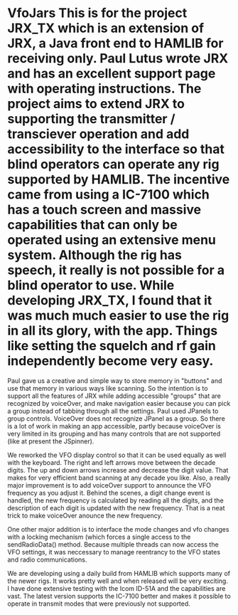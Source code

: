 # VfoJars   This is for the project JRX_TX which is an extension of JRX, a Java front end to HAMLIB for receiving only.   Paul Lutus wrote JRX and has an excellent support page with operating instructions.  The project aims to extend JRX to supporting the transmitter / transciever operation and add accessibility to the interface so that blind operators can operate any rig supported by HAMLIB.   The incentive came from using a IC-7100 which has a touch screen and massive capabilities that can only be operated using an extensive menu system.  Although the rig has speech, it really is not possible for a blind operator to use.  While developing JRX_TX, I found that it was much much easier to use the rig in all its glory, with the app.  Things like setting the squelch and rf gain independently become very easy.

Paul gave us a creative and simple way to store memory in "buttons" and use that memory in various ways like scanning.  So the intention is to support all the features of JRX while adding accessible "groups" that are recognized by voiceOver, and make navigation easier because you can pick a group instead of tabbing through all the settings.  Paul used JPanels to group controls.  VoiceOver does not recognize JPanel as a group.  So there is a lot of work in making an app accessible, partly because voiceOver is very limited in its grouping and has many controls that are not supported (like at present the JSpinner).

We reworked the VFO display control so that it can be used equally as well with the keyboard.  The right and left arrows move between the decade digits.  The up and down arrows increase and decrease the digit value.  That makes for very efficient band scanning at any decade you like.  Also, a really major improvement is to add voiceOver support to announce the VFO frequency as you adjust it.  Behind the scenes, a digit change event is handled, the new frequency is calculated by reading all the digits, and the description of each digit is updated with the new frequency.  That is a neat trick to make voiceOver anounce the new frequency.

One other major addition is to interface the mode changes and vfo changes with a locking mechanism (which forces a single access to the sendRadioData() method.  Because multiple threads can now access the VFO settings, it was neccessary to manage reentrancy to the VFO states and radio communications.

We are developing using a daily build from HAMLIB which supports many of the newer rigs.  It works pretty well and when released will be very exciting.  I have done extensive testing with the Icom ID-51A and the capabilities are vast.   The latest version supports the IC-7100 better and makes it possible to operate in transmit
modes that were previously not supported.
